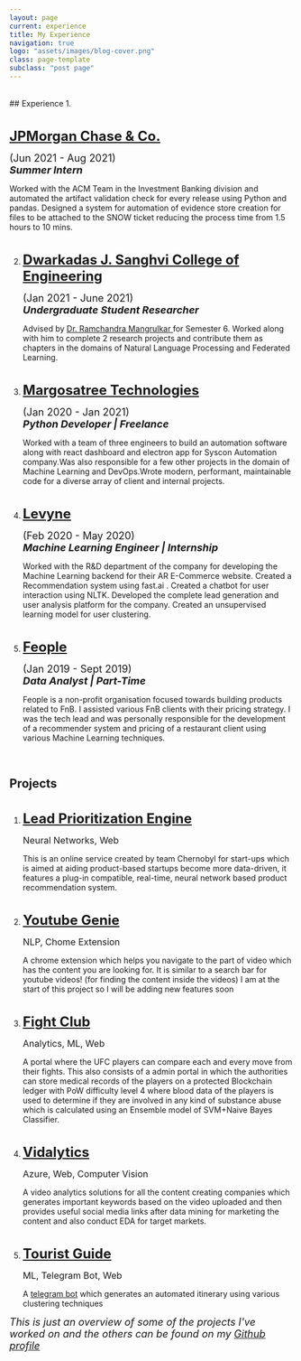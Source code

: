 ```yaml
---
layout: page
current: experience
title: My Experience
navigation: true
logo: "assets/images/blog-cover.png"
class: page-template
subclass: "post page"
---
```


<br/>
## Experience
1.  <p style="margin-top: 35px">
    <font size="5">
        <a href="https://www.jpmorganchase.com" target="_blank">
            <strong> JPMorgan Chase & Co. </strong>
        </a>
    </font>
    </p>
    <p>
    <font size="4">
        (Jun 2021 - Aug 2021)
        <br>
        <b><i>Summer Intern</i></b>
    </font>
    </p>
    <p>
        Worked with the ACM Team in the Investment Banking division and automated the artifact validation check for every release using Python and pandas.
        Designed a system for automation of evidence store creation for files to be attached to the SNOW     ticket reducing the process time from 1.5 hours to 10 mins.
    </p>

2.  <p style="margin-top: 35px">
    <font size="5">
        <a href="https://scholar.google.com/citations?user=nLuft7kAAAAJ&hl=en" target="_blank">
            <strong> Dwarkadas J. Sanghvi College of Engineering </strong>
        </a>
    </font>
    </p>
    <p>
    <font size="4">
        (Jan 2021 - June 2021)
        <br>
        <b><i>Undergraduate Student Researcher</i></b>
    </font>
    </p>
    <p>
        Advised by <a href="https://rammangrulkar.github.io/about/">Dr. Ramchandra Mangrulkar </a> for Semester 6. Worked along with him to complete 2 research projects and contribute them as chapters in the domains of Natural Language Processing and Federated Learning.  
    </p>

3.  <p style="margin-top: 35px">
    <font size="5">
        <a href="http://www.margosatree.com/" target="_blank">
            <strong> Margosatree Technologies </strong>
        </a>
    </font>
    </p>
    <p>
    <font size="4">
        (Jan 2020 - Jan 2021)
        <br>
        <b><i>Python Developer | Freelance</i></b>
    </font>
    </p>
    <p>
        Worked with a team of three engineers to build an automation software along with react dashboard and electron app for Syscon Automation company.Was also responsible for a few other projects in the domain of Machine Learning and DevOps.Wrote modern, performant, maintainable code for a diverse array of client and internal projects.
    </p>
4.  <p style="margin-top: 35px">
    <font size="5">
        <a href="https://levyne.com" target="_blank">
            <strong> Levyne </strong>
        </a>
    </font>
    </p>
    <p>
    <font size="4">
        (Feb 2020 - May 2020)
        <br>
       <b> <i>Machine Learning Engineer | Internship</i></b>
    </font>
    </p>
    <p>
        Worked with the R&D department of the company for developing the Machine Learning backend for their AR E-Commerce website. Created a Recommendation system using fast.ai . Created a chatbot for user interaction using NLTK. Developed the complete lead generation and user analysis platform for the company. Created an unsupervised learning model for user clustering.
    </p>

5.  <p style="margin-top: 35px">
    <font size="5">
        <a href="https://www.linkedin.com/company/feopleorg/" target="_blank">
            <strong> Feople </strong>
        </a>
    </font>
    </p>
    <p>
    <font size="4">
        (Jan 2019 - Sept 2019)
        <br>
      <b>  <i>Data Analyst | Part-Time</i></b>
    </font>
    </p>
    <p>
        Feople is a non-profit organisation focused towards building products related to FnB. I assisted various FnB clients with their pricing strategy. I was the tech lead and was personally responsible for the development of a recommender system and pricing of a restaurant client using various Machine Learning techniques.
    </p>

<br/>

## Projects

1.  <p style="margin-top: 35px">
    <font size="5">
        <a href="https://github.com/deep1401/Lead-Prioritization-Engine" target="_blank">
            <strong> Lead Prioritization Engine </strong>
        </a>
    </font>
    </p>
    <p>
    <font size="3">
    Neural Networks, Web
    </font>
    </p>
    <p>
    This is an online service created by team Chernobyl for
    start-ups which is aimed at aiding product-based startups become
    more data-driven, it features a plug-in compatible, real-time,
    neural network based product recommendation system.
    </p>

1.  <p style="margin-top: 35px">
    <font size="5">
    <a href="https://github.com/deep1401/Youtube_Genie" target="_blank">
    <strong> Youtube Genie </strong>
    </a>
    </font>
    </p>
    <p>
    <font size="3">
    NLP, Chome Extension
    </font>
    </p>
    <p>
    A chrome extension which helps you navigate to the part of video
    which has the content you are looking for. It is similar to a
    search bar for youtube videos! (for finding the content inside
    the videos) I am at the start of this project so I will be
    adding new features soon
    </p>

1.  <p style="margin-top: 35px">
    <font size="5">
    <a href="https://github.com/deep1401/LOC-2020" target="_blank">
    <strong> Fight Club </strong>
    </a>
    </font>
    </p>
    <p>
    <font size="3">
    Analytics, ML, Web
    </font>
    </p>
    <p>
    A portal where the UFC players can compare each and every move
    from their fights. This also consists of a admin portal in which
    the authorities can store medical records of the players on a
    protected Blockchain ledger with PoW difficulty level 4 where
    blood data of the players is used to determine if they are
    involved in any kind of substance abuse which is calculated
    using an Ensemble model of SVM+Naive Bayes Classifier.
    </p>
1.  <p style="margin-top: 35px">
    <font size="5">
    <a href="https://github.com/deep1401/24-DigitalChaos-VIDALYTICS" target="_blank">
    <strong> Vidalytics </strong>
    </a>
    </font>
    </p>
    <p>
    <font size="3">
    Azure, Web, Computer Vision
    </font>
    </p>
    <p>
    A video analytics solutions for all the content creating companies which generates important keywords based on the video uploaded and then provides useful social media links after data mining for marketing the content and also conduct EDA for target markets.
    </p>

1.  <p style="margin-top: 35px">
    <font size="5">
    <a href="https://github.com/deep1401/TravelRecommender" target="_blank">
    <strong> Tourist Guide </strong>
    </a>
    </font>
    </p>
    <p>
    <font size="3">
    ML, Telegram Bot, Web
    </font>
    </p>
    <p>
    A <a href="https://t.me/touristguide_bot">telegram bot</a> which generates an automated itinerary using
    various clustering techniques
    </p>

<font size = "4">
<i>This is just an overview of some of the projects I've worked on and the others can be found on my <a href="https://github.com/deep1401/">Github profile</a>
